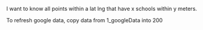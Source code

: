 I want to know all points within a lat lng that have x schools within y meters.

To refresh google data, copy data from 1_googleData into 200